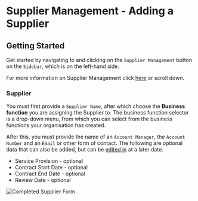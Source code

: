 # Supplier Management - Adding a Supplier

## Getting Started

Get started by navigating to and clicking on the `Supplier Management` button on the `Sidebar`, which is on the left-hand side.

For more information on Supplier Management click [here][Supplier Management] or scroll down.

### Supplier

You must first provide a `Supplier Name`, after which choose the **Business function** you are assigning the Supplier to. The business function selector is a drop-down menu, from which you can select from the business functions your organisation has created.

After this, you must provide the name of an `Account Manager`, the `Account Number` and an `Email` or other form of contact. The following are optional data that can also be added, but can be [edited in][Modifying a Supplier] at a later date. 

+ Service Provision - optional
+ Contract Start Date - optional
+ Contract End Date - optional
+ Review Date - optional

![Completed Supplier Form](https://imssystems.tech/assets/images/docs/img.png "Completed Supplier Form")

[Supplier Management]: /link/to/Actions "Link to Actions.md/###Supplier-Management"
[Modifying a Supplier]: /link/to/Actions "Link to Actions.md/####Modifying-a-Supplier"